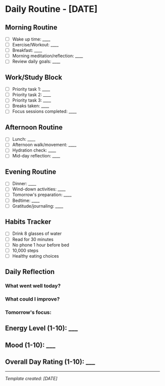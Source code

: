 # Daily Routine - [DATE]

## Morning Routine
- [ ] Wake up time: ____
- [ ] Exercise/Workout: ____
- [ ] Breakfast: ____
- [ ] Morning meditation/reflection: ____
- [ ] Review daily goals: ____

## Work/Study Block
- [ ] Priority task 1: ____
- [ ] Priority task 2: ____
- [ ] Priority task 3: ____
- [ ] Breaks taken: ____
- [ ] Focus sessions completed: ____

## Afternoon Routine
- [ ] Lunch: ____
- [ ] Afternoon walk/movement: ____
- [ ] Hydration check: ____
- [ ] Mid-day reflection: ____

## Evening Routine
- [ ] Dinner: ____
- [ ] Wind-down activities: ____
- [ ] Tomorrow's preparation: ____
- [ ] Bedtime: ____
- [ ] Gratitude/journaling: ____

## Habits Tracker
- [ ] Drink 8 glasses of water
- [ ] Read for 30 minutes
- [ ] No phone 1 hour before bed
- [ ] 10,000 steps
- [ ] Healthy eating choices

## Daily Reflection
### What went well today?


### What could I improve?


### Tomorrow's focus:


## Energy Level (1-10): ___
## Mood (1-10): ___
## Overall Day Rating (1-10): ___

---
*Template created: [DATE]*